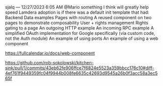 
sjalq — 12/27/2023 6:05 AM
@Mario something I think will greatly help speed Lamdera adoption is if there was a default init template that had:
Backend Data examples
Pages with routing
A reused component on two pages to demonstrate composability
User + rights management
Rights gating to a page
An outgoing HTTP example
An incoming RPC example
A simplified OAuth implementation for Google specifically (via custom code, not the Auth module)
An example of using ports
An example of using a web component


https://fullcalendar.io/docs/web-component

https://github.com/rob-sokolowski/kitchen-sink/pull/1/commits/43eb62fe906ffce7f6824e5523a359bbcc176c10#diff-4ef761f9449359fc04f9944b008fe6635c42693d9545a26b0f3acc58a3ec565f

